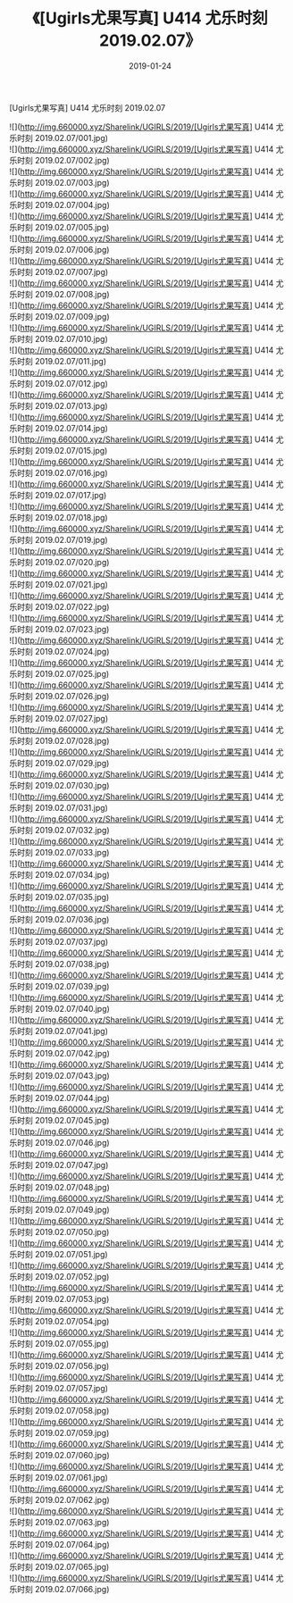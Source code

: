 ﻿---
layout: post
title:  《[Ugirls尤果写真] U414 尤乐时刻 2019.02.07》
date:   2019-01-24
img: http://img.660000.xyz/Sharelink/UGIRLS/2019/[Ugirls尤果写真] U414 尤乐时刻 2019.02.07/000.jpg
categories: [美女, 清纯, 唯美]
---

[Ugirls尤果写真] U414 尤乐时刻 2019.02.07

 ![](http://img.660000.xyz/Sharelink/UGIRLS/2019/[Ugirls尤果写真] U414 尤乐时刻 2019.02.07/001.jpg) <br>![](http://img.660000.xyz/Sharelink/UGIRLS/2019/[Ugirls尤果写真] U414 尤乐时刻 2019.02.07/002.jpg) <br>![](http://img.660000.xyz/Sharelink/UGIRLS/2019/[Ugirls尤果写真] U414 尤乐时刻 2019.02.07/003.jpg) <br>![](http://img.660000.xyz/Sharelink/UGIRLS/2019/[Ugirls尤果写真] U414 尤乐时刻 2019.02.07/004.jpg) <br>![](http://img.660000.xyz/Sharelink/UGIRLS/2019/[Ugirls尤果写真] U414 尤乐时刻 2019.02.07/005.jpg) <br>![](http://img.660000.xyz/Sharelink/UGIRLS/2019/[Ugirls尤果写真] U414 尤乐时刻 2019.02.07/006.jpg) <br>![](http://img.660000.xyz/Sharelink/UGIRLS/2019/[Ugirls尤果写真] U414 尤乐时刻 2019.02.07/007.jpg) <br>![](http://img.660000.xyz/Sharelink/UGIRLS/2019/[Ugirls尤果写真] U414 尤乐时刻 2019.02.07/008.jpg) <br>![](http://img.660000.xyz/Sharelink/UGIRLS/2019/[Ugirls尤果写真] U414 尤乐时刻 2019.02.07/009.jpg) <br>![](http://img.660000.xyz/Sharelink/UGIRLS/2019/[Ugirls尤果写真] U414 尤乐时刻 2019.02.07/010.jpg) <br>![](http://img.660000.xyz/Sharelink/UGIRLS/2019/[Ugirls尤果写真] U414 尤乐时刻 2019.02.07/011.jpg) <br>![](http://img.660000.xyz/Sharelink/UGIRLS/2019/[Ugirls尤果写真] U414 尤乐时刻 2019.02.07/012.jpg) <br>![](http://img.660000.xyz/Sharelink/UGIRLS/2019/[Ugirls尤果写真] U414 尤乐时刻 2019.02.07/013.jpg) <br>![](http://img.660000.xyz/Sharelink/UGIRLS/2019/[Ugirls尤果写真] U414 尤乐时刻 2019.02.07/014.jpg) <br>![](http://img.660000.xyz/Sharelink/UGIRLS/2019/[Ugirls尤果写真] U414 尤乐时刻 2019.02.07/015.jpg) <br>![](http://img.660000.xyz/Sharelink/UGIRLS/2019/[Ugirls尤果写真] U414 尤乐时刻 2019.02.07/016.jpg) <br>![](http://img.660000.xyz/Sharelink/UGIRLS/2019/[Ugirls尤果写真] U414 尤乐时刻 2019.02.07/017.jpg) <br>![](http://img.660000.xyz/Sharelink/UGIRLS/2019/[Ugirls尤果写真] U414 尤乐时刻 2019.02.07/018.jpg) <br>![](http://img.660000.xyz/Sharelink/UGIRLS/2019/[Ugirls尤果写真] U414 尤乐时刻 2019.02.07/019.jpg) <br>![](http://img.660000.xyz/Sharelink/UGIRLS/2019/[Ugirls尤果写真] U414 尤乐时刻 2019.02.07/020.jpg) <br>![](http://img.660000.xyz/Sharelink/UGIRLS/2019/[Ugirls尤果写真] U414 尤乐时刻 2019.02.07/021.jpg) <br>![](http://img.660000.xyz/Sharelink/UGIRLS/2019/[Ugirls尤果写真] U414 尤乐时刻 2019.02.07/022.jpg) <br>![](http://img.660000.xyz/Sharelink/UGIRLS/2019/[Ugirls尤果写真] U414 尤乐时刻 2019.02.07/023.jpg) <br>![](http://img.660000.xyz/Sharelink/UGIRLS/2019/[Ugirls尤果写真] U414 尤乐时刻 2019.02.07/024.jpg) <br>![](http://img.660000.xyz/Sharelink/UGIRLS/2019/[Ugirls尤果写真] U414 尤乐时刻 2019.02.07/025.jpg) <br>![](http://img.660000.xyz/Sharelink/UGIRLS/2019/[Ugirls尤果写真] U414 尤乐时刻 2019.02.07/026.jpg) <br>![](http://img.660000.xyz/Sharelink/UGIRLS/2019/[Ugirls尤果写真] U414 尤乐时刻 2019.02.07/027.jpg) <br>![](http://img.660000.xyz/Sharelink/UGIRLS/2019/[Ugirls尤果写真] U414 尤乐时刻 2019.02.07/028.jpg) <br>![](http://img.660000.xyz/Sharelink/UGIRLS/2019/[Ugirls尤果写真] U414 尤乐时刻 2019.02.07/029.jpg) <br>![](http://img.660000.xyz/Sharelink/UGIRLS/2019/[Ugirls尤果写真] U414 尤乐时刻 2019.02.07/030.jpg) <br>![](http://img.660000.xyz/Sharelink/UGIRLS/2019/[Ugirls尤果写真] U414 尤乐时刻 2019.02.07/031.jpg) <br>![](http://img.660000.xyz/Sharelink/UGIRLS/2019/[Ugirls尤果写真] U414 尤乐时刻 2019.02.07/032.jpg) <br>![](http://img.660000.xyz/Sharelink/UGIRLS/2019/[Ugirls尤果写真] U414 尤乐时刻 2019.02.07/033.jpg) <br>![](http://img.660000.xyz/Sharelink/UGIRLS/2019/[Ugirls尤果写真] U414 尤乐时刻 2019.02.07/034.jpg) <br>![](http://img.660000.xyz/Sharelink/UGIRLS/2019/[Ugirls尤果写真] U414 尤乐时刻 2019.02.07/035.jpg) <br>![](http://img.660000.xyz/Sharelink/UGIRLS/2019/[Ugirls尤果写真] U414 尤乐时刻 2019.02.07/036.jpg) <br>![](http://img.660000.xyz/Sharelink/UGIRLS/2019/[Ugirls尤果写真] U414 尤乐时刻 2019.02.07/037.jpg) <br>![](http://img.660000.xyz/Sharelink/UGIRLS/2019/[Ugirls尤果写真] U414 尤乐时刻 2019.02.07/038.jpg) <br>![](http://img.660000.xyz/Sharelink/UGIRLS/2019/[Ugirls尤果写真] U414 尤乐时刻 2019.02.07/039.jpg) <br>![](http://img.660000.xyz/Sharelink/UGIRLS/2019/[Ugirls尤果写真] U414 尤乐时刻 2019.02.07/040.jpg) <br>![](http://img.660000.xyz/Sharelink/UGIRLS/2019/[Ugirls尤果写真] U414 尤乐时刻 2019.02.07/041.jpg) <br>![](http://img.660000.xyz/Sharelink/UGIRLS/2019/[Ugirls尤果写真] U414 尤乐时刻 2019.02.07/042.jpg) <br>![](http://img.660000.xyz/Sharelink/UGIRLS/2019/[Ugirls尤果写真] U414 尤乐时刻 2019.02.07/043.jpg) <br>![](http://img.660000.xyz/Sharelink/UGIRLS/2019/[Ugirls尤果写真] U414 尤乐时刻 2019.02.07/044.jpg) <br>![](http://img.660000.xyz/Sharelink/UGIRLS/2019/[Ugirls尤果写真] U414 尤乐时刻 2019.02.07/045.jpg) <br>![](http://img.660000.xyz/Sharelink/UGIRLS/2019/[Ugirls尤果写真] U414 尤乐时刻 2019.02.07/046.jpg) <br>![](http://img.660000.xyz/Sharelink/UGIRLS/2019/[Ugirls尤果写真] U414 尤乐时刻 2019.02.07/047.jpg) <br>![](http://img.660000.xyz/Sharelink/UGIRLS/2019/[Ugirls尤果写真] U414 尤乐时刻 2019.02.07/048.jpg) <br>![](http://img.660000.xyz/Sharelink/UGIRLS/2019/[Ugirls尤果写真] U414 尤乐时刻 2019.02.07/049.jpg) <br>![](http://img.660000.xyz/Sharelink/UGIRLS/2019/[Ugirls尤果写真] U414 尤乐时刻 2019.02.07/050.jpg) <br>![](http://img.660000.xyz/Sharelink/UGIRLS/2019/[Ugirls尤果写真] U414 尤乐时刻 2019.02.07/051.jpg) <br>![](http://img.660000.xyz/Sharelink/UGIRLS/2019/[Ugirls尤果写真] U414 尤乐时刻 2019.02.07/052.jpg) <br>![](http://img.660000.xyz/Sharelink/UGIRLS/2019/[Ugirls尤果写真] U414 尤乐时刻 2019.02.07/053.jpg) <br>![](http://img.660000.xyz/Sharelink/UGIRLS/2019/[Ugirls尤果写真] U414 尤乐时刻 2019.02.07/054.jpg) <br>![](http://img.660000.xyz/Sharelink/UGIRLS/2019/[Ugirls尤果写真] U414 尤乐时刻 2019.02.07/055.jpg) <br>![](http://img.660000.xyz/Sharelink/UGIRLS/2019/[Ugirls尤果写真] U414 尤乐时刻 2019.02.07/056.jpg) <br>![](http://img.660000.xyz/Sharelink/UGIRLS/2019/[Ugirls尤果写真] U414 尤乐时刻 2019.02.07/057.jpg) <br>![](http://img.660000.xyz/Sharelink/UGIRLS/2019/[Ugirls尤果写真] U414 尤乐时刻 2019.02.07/058.jpg) <br>![](http://img.660000.xyz/Sharelink/UGIRLS/2019/[Ugirls尤果写真] U414 尤乐时刻 2019.02.07/059.jpg) <br>![](http://img.660000.xyz/Sharelink/UGIRLS/2019/[Ugirls尤果写真] U414 尤乐时刻 2019.02.07/060.jpg) <br>![](http://img.660000.xyz/Sharelink/UGIRLS/2019/[Ugirls尤果写真] U414 尤乐时刻 2019.02.07/061.jpg) <br>![](http://img.660000.xyz/Sharelink/UGIRLS/2019/[Ugirls尤果写真] U414 尤乐时刻 2019.02.07/062.jpg) <br>![](http://img.660000.xyz/Sharelink/UGIRLS/2019/[Ugirls尤果写真] U414 尤乐时刻 2019.02.07/063.jpg) <br>![](http://img.660000.xyz/Sharelink/UGIRLS/2019/[Ugirls尤果写真] U414 尤乐时刻 2019.02.07/064.jpg) <br>![](http://img.660000.xyz/Sharelink/UGIRLS/2019/[Ugirls尤果写真] U414 尤乐时刻 2019.02.07/065.jpg) <br>![](http://img.660000.xyz/Sharelink/UGIRLS/2019/[Ugirls尤果写真] U414 尤乐时刻 2019.02.07/066.jpg) <br>